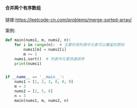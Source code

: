 #### 合并两个有序数组

链接:https://leetcode-cn.com/problems/merge-sorted-array/

案例:

```python
def main(nums1, m, nums2, n):
    for i in range(n):  # 主要利用列表中元素可以覆盖的原则
        nums1[m] = nums2[i]
        m += 1
    nums1.sort()  # 列表中元素快速排序
    print(nums1)


if __name__ == '__main__':
    nums1 = [1, 2, 3, 0, 0, 0]
    m = 3
    nums2 = [2, 5, 6]
    n = 3
    main(nums1, m, nums2, n)
```

